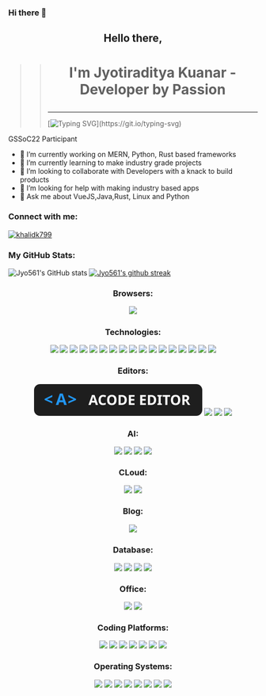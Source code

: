 ### Hi there 👋

## <p align="center">Hello there,</p>
>> # <p align="center">I'm Jyotiraditya Kuanar - Developer by Passion</p>
>> ------
>> [![Typing SVG](https://readme-typing-svg.herokuapp.com?lines=I+am+Jyotiraditya%2C+Welcome+to;my+Github+Profile.)](https://git.io/typing-svg)


GSSoC22 Participant



- 🔭 I’m currently working on MERN, Python, Rust based frameworks
- 🌱 I’m currently learning to make industry grade projects
- 👯 I’m looking to collaborate with Developers with a knack to build products 
- 🤔 I’m looking for help with making industry based apps
- 💬 Ask me about VueJS,Java,Rust, Linux and Python

<h3 align="left">Connect with me:</h3>
<a href="https://linkedin.com/in/jyotiraditya-kuanar-8b39b7207" target="blank"><img align="center" src="https://raw.githubusercontent.com/rahuldkjain/github-profile-readme-generator/master/src/images/icons/Social/linked-in-alt.svg" alt="khalidk799" height="30" width="40" /></a>


<h3 aligh="center"> My GitHub Stats: </h3>
<p aligh="center">
  
  ![Jyo561's GitHub stats](https://github-readme-stats.vercel.app/api?username=Jyo561)
  [![Jyo561's github streak](https://github-readme-streak-stats.herokuapp.com/?user=Jyo561&theme=blue-green)](https://github.com/Jyo561/github-readme-streak-stats)  
  </p>

<h3 align="center"> Browsers: </h3>
<p align="center">
    <img src="https://img.shields.io/badge/Brave-FB542B?style=for-the-badge&logo=Brave&logoColor=white">
  </p>

<h3 align="center"> Technologies: </h3>
<p align="center">
    <img src="https://img.shields.io/badge/vuejs-%2335495e.svg?style=for-the-badge&logo=vuedotjs&logoColor=%234FC08D">
    <img src="https://img.shields.io/badge/express.js-%23404d59.svg?style=for-the-badge&logo=express&logoColor=%2361DAFB">
    <img src="https://img.shields.io/badge/bootstrap-%23563D7C.svg?style=for-the-badge&logo=bootstrap&logoColor=white">
    <img src="https://img.shields.io/badge/chakra-%234ED1C5.svg?style=for-the-badge&logo=chakraui&logoColor=white">
    <img src="https://img.shields.io/badge/node.js-6DA55F?style=for-the-badge&logo=node.js&logoColor=white">
    <img src="https://img.shields.io/badge/opencv-%23white.svg?style=for-the-badge&logo=opencv&logoColor=white">
    <img src="https://img.shields.io/badge/html5-%23E34F26.svg?style=for-the-badge&logo=html5&logoColor=white">
    <img src="https://img.shields.io/badge/java-%23ED8B00.svg?style=for-the-badge&logo=java&logoColor=white">
    <img src="https://img.shields.io/badge/javascript-%23323330.svg?style=for-the-badge&logo=javascript&logoColor=%23F7DF1E">
    <img src="https://img.shields.io/badge/python-3670A0?style=for-the-badge&logo=python&logoColor=ffdd54">
    <img src="https://img.shields.io/badge/fastapi-109989?style=for-the-badge&logo=FASTAPI&logoColor=white">
    <img src="https://img.shields.io/badge/Django-092E20?style=for-the-badge&logo=django&logoColor=green">
    <img src="https://img.shields.io/badge/React-20232A?style=for-the-badge&logo=react&logoColor=61DAFB">
    <img src="https://img.shields.io/badge/Rust-000000?style=for-the-badge&logo=rust&logoColor=white">
    <img src="https://img.shields.io/badge/Kotlin-B125EA?style=for-the-badge&logo=kotlin&logoColor=white">
    <img src="https://img.shields.io/badge/TypeScript-007ACC?style=for-the-badge&logo=typescript&logoColor=white">
    <img src="https://img.shields.io/badge/ngrok-140648?style=for-the-badge&logo=Ngrok&logoColor=white">
  </p>
  
  <h3 align="center"> Editors: </h3>
  <p align="center">
    <img src="./acode-editor-badge.svg">
    <img src="https://img.shields.io/badge/sublime_text-%23575757.svg?style=for-the-badge&logo=sublime-text&logoColor=important">
    <img src="https://img.shields.io/badge/VIM-%2311AB00.svg?style=for-the-badge&logo=vim&logoColor=white">
    <img src="https://img.shields.io/badge/NeoVim-%2357A143.svg?&style=for-the-badge&logo=neovim&logoColor=white">
  </p>

  <h3 align="center"> AI: </h3>
  <p align="center">
    <img src="https://img.shields.io/badge/ChatGPT-74aa9c?style=for-the-badge&logo=openai&logoColor=white">
    <img src="https://img.shields.io/badge/github%20copilot-000000?style=for-the-badge&logo=githubcopilot&logoColor=white">
    <img src="https://img.shields.io/badge/Google%20Gemini-8E75B2?style=for-the-badge&logo=googlegemini&logoColor=white">
    <img src="https://img.shields.io/badge/langchain-1C3C3C?style=for-the-badge&logo=langchain&logoColor=white">
  </p>

  <h3 align="center"> CLoud: </h3>
  <p align="center">
    <img src="https://img.shields.io/badge/Google_Cloud-4285F4?style=for-the-badge&logo=google-cloud&logoColor=white">
    <img src="https://img.shields.io/badge/Amazon_AWS-FF9900?style=for-the-badge&logo=amazonaws&logoColor=white">
  </p>

  <h3 align="center"> Blog: </h3>
  <p align="center">
    <a href="https://medium.com/@jyotiradityakuanar34" target="blank"><img src="https://img.shields.io/badge/Medium-12100E?style=for-the-badge&logo=medium&logoColor=white"></a>
  </p>

  <h3 align="center"> Database: </h3>
  <p align="center">
    <img src="https://img.shields.io/badge/MySQL-005C84?style=for-the-badge&logo=mysql&logoColor=white">
    <img src="https://img.shields.io/badge/Sqlite-003B57?style=for-the-badge&logo=sqlite&logoColor=white">
    <img src="https://img.shields.io/badge/PostgreSQL-316192?style=for-the-badge&logo=postgresql&logoColor=white">
    <img src="https://img.shields.io/badge/MongoDB-4EA94B?style=for-the-badge&logo=mongodb&logoColor=white">
  </p>

  <h3 align="center"> Office: </h3>
  <p align="center">
    <img src="https://img.shields.io/badge/Notion-000000?style=for-the-badge&logo=notion&logoColor=white">
    <img src="https://img.shields.io/badge/LibreOffice-18A303?style=for-the-badge&logo=LibreOffice&logoColor=white">
  </p>

  <h3 align="center"> Coding Platforms: </h3>
  <p align="center">
    <a href="https://leetcode.com/u/jyom/" target="blank"><img src="https://img.shields.io/badge/-LeetCode-FFA116?style=for-the-badge&logo=LeetCode&logoColor=black"></a>
    <a href="https://www.codechef.com/users/jyom" target="blank"><img src="https://img.shields.io/badge/Codechef-%23B92B27.svg?&style=for-the-badge&logo=Codechef&logoColor=white"></a>
    <a href="https://www.hackerrank.com/profile/jyotiradityakua1" target="blank"><img src="https://img.shields.io/badge/-Hackerrank-2EC866?style=for-the-badge&logo=HackerRank&logoColor=white"></a>
    <a href="https://codeforces.com/profile/jyom" target="blank"><img src="https://img.shields.io/badge/Codeforces-445f9d?style=for-the-badge&logo=Codeforces&logoColor=white"></a>
    <a href="https://www.codewars.com/users/Jyo561" target="blank"><img src="https://img.shields.io/badge/Codewars-B1361E?style=for-the-badge&logo=Codewars&logoColor=white"></a>
    <a href="https://www.hackerearth.com/@jyotiradityakuanar34/" target="blank"><img src="https://img.shields.io/badge/HackerEarth-%232C3454.svg?&style=for-the-badge&logo=HackerEarth&logoColor=Blue"></a>
    <a href="https://gitlab.com/jyotiradityakuanar34" target="blank"><img src="https://img.shields.io/badge/GitLab-330F63?style=for-the-badge&logo=gitlab&logoColor=white"></a>
  </p>
  
  <h3 align="center"> Operating Systems: </h3>
  <p align="center">
    <img src="https://img.shields.io/badge/Android-3DDC84?style=for-the-badge&logo=android&logoColor=white">
    <img src="https://img.shields.io/badge/Arch_Linux-1793D1?style=for-the-badge&logo=arch-linux&logoColor=white">
    <img src="https://img.shields.io/badge/Artix_Linux-10A0CC?style=for-the-badge&logo=artix-linux&logoColor=white">
    <img src="https://img.shields.io/badge/Debian-A81D33?style=for-the-badge&logo=debian&logoColor=white">
    <img src="https://img.shields.io/badge/lineageos-167C80?style=for-the-badge&logo=lineageos&logoColor=white">
    <img src="https://img.shields.io/badge/chrome%20os-3d89fc?style=for-the-badge&logo=google%20chrome&logoColor=white">
    <img src="https://img.shields.io/badge/Manjaro-35BF5C?style=for-the-badge&logo=Manjaro&logoColor=white">
    <img src="https://img.shields.io/badge/SUSE-0C322C?style=for-the-badge&logo=SUSE&logoColor=white">
  </p>
